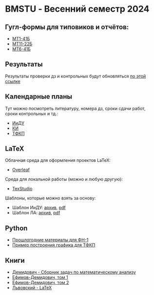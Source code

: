 # BMSTU - Весенний семестр 2024

## Гугл-формы для типовиков и отчётов:
- [МТ1-41Б](https://forms.gle/bo5yacVoBdKAmqPQ6)
- [МТ11-22Б](https://forms.gle/u3KmZZ5LAvj6egBT7)
- [МТ6-41Б](https://forms.gle/D9DtcU23A9nCM7YC8)

## Результаты

Результаты проверки дз и контрольных будут обновляться [по этой ссылке](https://docs.google.com/spreadsheets/d/167x5YqNAqdvcrBwXeHqb2jteVX9OAK02HlIhgHgLkqo/edit?usp=sharing)

## Календарные планы
Тут можно посмотреть литературу, номера дз, сроки сдачи работ, сроки контрольных и тд.:
- [ИиДУ](./plans/Календ_план_Интегр_ДУ_Упр_2018_МТ_РК_Э5.pdf)
- [КИ](./plans/Kalend_plan_Kratn_Integr_Ryady_3_sem_Uprazhn_RK_2019.pdf)
- [ТФКП](./plans/Календ_план_ТФКП_ОИ_4_сем_МТ_РК4_2017.pdf)

## LaTeX
Облачная среда для оформления проектов LaTeX:
- [Overleaf](https://www.overleaf.com/)
  
Среда для локальной работы (можно и любую другую):
- [TexStudio](https://www.texstudio.org/)
  
Шаблоны, которые можно взять за основу:
- Шаблон ИиДУ: [архив](./Latex/BMSTU_template_IiDU.zip), [pdf](./Latex/BMSTU_template_IiDU.pdf) 
- Шаблон ЛА: [архив](./Latex/BMSTU_template_LA.zip), [pdf](./Latex/BMSTU_template_LA.pdf) 

## Python
- [Прошлогодние материалы для ФН-1](https://tru17v.github.io/bmstu-python/)
- [Пример построения графика для ТФКП](./TFKP/Fourier_series.ipynb)

## Книги
- [Демидович - Сборник задач по математическому анализу](./books/Задачи_и_упражнения_по_математическому_анализу_для_втузов_Под_редакцией.pdf) 
- [Ефимов-Демидович, том 1](./books/Efimova_i_Demidovich_Sbornik_zadach_dlya_vtuzov_1993.pdf) 
- [Ефимов-Демидович, том 2](./books/Efimov-Demidovich_2tom_1986.djvu)
- [Львовский - LaTeX](./books/LaTeX-Lvovsky.pdf)


